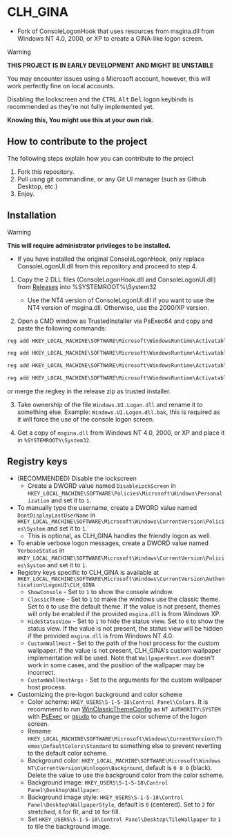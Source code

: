 # CLH_GINA
* Fork of ConsoleLogonHook that uses resources from msgina.dll from Windows NT 4.0, 2000, or XP to create a GINA-like logon screen.

> [!WARNING]
> **THIS PROJECT IS IN EARLY DEVELOPMENT AND MIGHT BE UNSTABLE**
>
> You may encounter issues using a Microsoft account, however, this will work perfectly fine on local accounts.
>
> Disabling the lockscreen and the <kbd>CTRL</kbd> <kbd>Alt</kbd> <kbd>Del</kbd> logon keybinds is recommended as they're not fully implemented yet.
>
> **Knowing this, You might use this at your own risk.**
>

## How to contribute to the project
The following steps explain how you can contribute to the project
1. Fork this repository.
2. Pull using git commandline, or any Git UI manager (such as Github Desktop, etc.)
3. Enjoy.
 
## Installation
> [!WARNING]
> **This will require administrator privileges to be installed.**
>

* If you have installed the original ConsoleLogonHook, only replace ConsoleLogonUI.dll from this repository and proceed to step 4.

1. Copy the 2 DLL files (ConsoleLogonHook.dll and ConsoleLogonUI.dll) from [Releases](https://github.com/Ingan121/CLH_GINA/releases) into %SYSTEMROOT%\System32
	* Use the NT4 version of ConsoleLogonUI.dll if you want to use the NT4 version of msgina.dll. Otherwise, use the 2000/XP version.

2. Open a CMD window as TrustedInstaller via PsExec64 and copy and paste the following commands:

```cmd
reg add HKEY_LOCAL_MACHINE\SOFTWARE\Microsoft\WindowsRuntime\ActivatableClassId\Windows.Internal.UI.Logon.Controller.ConsoleBlockedShutdownResolver /v DllPath /t REG_SZ /d %systemroot%\System32\ConsoleLogonHook.dll /f

reg add HKEY_LOCAL_MACHINE\SOFTWARE\Microsoft\WindowsRuntime\ActivatableClassId\Windows.Internal.UI.Logon.Controller.ConsoleLockScreen /v DllPath /t REG_SZ /d %systemroot%\System32\ConsoleLogonHook.dll /f

reg add HKEY_LOCAL_MACHINE\SOFTWARE\Microsoft\WindowsRuntime\ActivatableClassId\Windows.Internal.UI.Logon.Controller.ConsoleLogonUX /v DllPath /t REG_SZ /d %systemroot%\System32\ConsoleLogonHook.dll /f

reg add HKEY_LOCAL_MACHINE\SOFTWARE\Microsoft\WindowsRuntime\ActivatableClassId\Windows.Internal.Shell.PlatformExtensions.ConsoleCredUX /v DllPath /t REG_SZ /d %systemroot%\System32\ConsoleLogonHook.dll /f
```
or merge the regkey in the release zip as trusted installer.


3. Take ownership of the file `Windows.UI.Logon.dll` and rename it to something else. Example: `Windows.UI.Logon.dll.bak`, this is required as it will force the use of the console logon screen.

4. Get a copy of `msgina.dll` from Windows NT 4.0, 2000, or XP and place it in `%SYSTEMROOT%\System32`.

## Registry keys
* (RECOMMENDED) Disable the lockscreen
	* Create a DWORD value named `DisableLockScreen` in `HKEY_LOCAL_MACHINE\SOFTWARE\Policies\Microsoft\Windows\Personalization` and set it to `1`.
* To manually type the username, create a DWORD value named `DontDisplayLastUserName` in `HKEY_LOCAL_MACHINE\SOFTWARE\Microsoft\Windows\CurrentVersion\Policies\System` and set it to `1`.`
	* This is optional, as CLH_GINA handles the friendly logon as well.
* To enable verbose logon messages, create a DWORD value named `VerboseStatus` in `HKEY_LOCAL_MACHINE\SOFTWARE\Microsoft\Windows\CurrentVersion\Policies\System` and set it to `1`.
* Registry keys specific to CLH_GINA is available at `HKEY_LOCAL_MACHINE\SOFTWARE\Microsoft\Windows\CurrentVersion\Authentication\LogonUI\CLH_GINA`
	* `ShowConsole` - Set to `1` to show the console window.
	* `ClassicTheme` - Set to `1` to make the windows use the classic theme. Set to `0` to use the default theme. If the value is not present, themes will only be enabled if the provided `msgina.dll` is from Windows XP.
	* `HideStatusView` - Set to `1` to hide the status view. Set to `0` to show the status view. If the value is not present, the status view will be hidden if the provided `msgina.dll` is from Windows NT 4.0.
	* `CustomWallHost` - Set to the path of the host process for the custom wallpaper. If the value is not present, CLH_GINA's custom wallpaper implementation will be used. Note that `WallpaperHost.exe` doesn't work in some cases, and the position of the wallpaper may be incorrect.
	* `CustomWallHostArgs` - Set to the arguments for the custom wallpaper host process.
* Customizing the pre-logon background and color scheme
	* Color scheme: `HKEY_USERS\S-1-5-18\Control Panel\Colors`. It is recommend to run [WinClassicThemeConfig](https://gitlab.com/ftortoriello/WinClassicThemeConfig) as `NT AUTHORITY\SYSTEM` with [PsExec](https://docs.microsoft.com/en-us/sysinternals/downloads/psexec) or [gsudo](https://github.com/gerardog/gsudo) to change the color scheme of the logon screen.
	* Rename `HKEY_LOCAL_MACHINE\SOFTWARE\Microsoft\Windows\CurrentVersion\Themes\DefaultColors\Standard` to something else to prevent reverting to the default color scheme.
	* Background color: `HKEY_LOCAL_MACHINE\SOFTWARE\Microsoft\Windows NT\CurrentVersion\Winlogon\Background`, default is `0 0 0` (black). Delete the value to use the background color from the color scheme.
	* Background image: `HKEY_USERS\S-1-5-18\Control Panel\Desktop\Wallpaper`.
	* Background image style: `HKEY_USERS\S-1-5-18\Control Panel\Desktop\WallpaperStyle`, default is `0` (centered). Set to `2` for stretched, `6` for fit, and `10` for fill.
	* Set `HKEY_USERS\S-1-5-18\Control Panel\Desktop\TileWallpaper` to `1` to tile the background image.